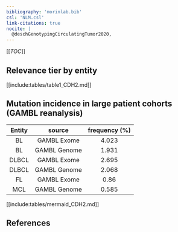 ```yaml
---
bibliography: 'morinlab.bib'
csl: 'NLM.csl'
link-citations: true
nocite: |
  @deschGenotypingCirculatingTumor2020, 
---
```


[[_TOC_]]




## Relevance tier by entity

[[include:tables/table1_CDH2.md]]


## Mutation incidence in large patient cohorts (GAMBL reanalysis)

|Entity|source |frequency (%)|
|:------:|:----:|:----:|
|BL|GAMBL Exome |4.023 |
|BL|GAMBL Genome |1.931 |
|DLBCL|GAMBL Exome |2.695 |
|DLBCL|GAMBL Genome |2.068 |
|FL|GAMBL Exome |0.86 |
|MCL|GAMBL Genome |0.585 |


[[include:tables/mermaid_CDH2.md]]

## References


